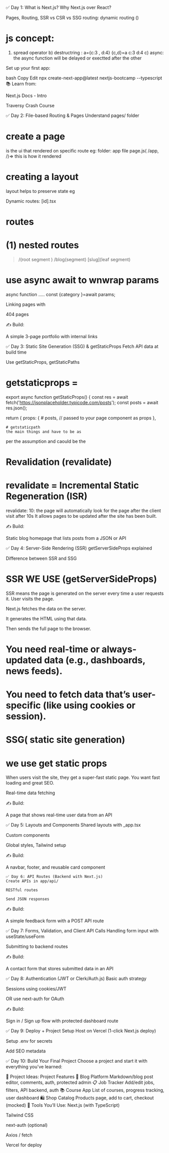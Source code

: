 ✅ Day 1: What is Next.js?
Why Next.js over React?

Pages, Routing, SSR vs CSR vs SSG
routing: dynamic routing ()


# js concept: 
1) spread operator 
b) destructring : a={c:3 , d:4}
{c,d}=a
c:3
d:4
c) async: the async function will be delayed or exectted after the other 



Set up your first app:

bash
Copy
Edit
npx create-next-app@latest nextjs-bootcamp --typescript
📚 Learn from:

Next.js Docs - Intro

Traversy Crash Course

✅ Day 2: File-based Routing & Pages
Understand pages/ folder

# create a page 
  
is the ui that rendered on specific route 
eg: folder: app
file page.js( /app, /)=> this is how it rendered 

# creating a layout 

layout helps to preserve state eg





Dynamic routes: [id].tsx
# routes 
# (1) nested routes 
> /(root segment )
>/blog(segment)
>[slug](leaf segment)

# use async await to wnwrap params 
async function .....
const {category }=await params;


Linking pages with <Link />

404 pages

✍️ Build:










A simple 3-page portfolio with internal links

✅ Day 3: Static Site Generation (SSG) & getStaticProps
Fetch API data at build time

 Use getStaticProps, getStaticPaths
# getstaticprops = 
  export async function getStaticProps() {
  const res = await fetch('https://jsonplaceholder.typicode.com/posts');
  const posts = await res.json();





  return {
    props: {
      # posts, // passed to your page component as props
    },

    # getstaticpath
    the main things and have to be as 
   per the assumption and caould be the  
    




    




# Revalidation (revalidate)
# revalidate = Incremental Static Regeneration (ISR)
revalidate: 10: the page will automatically look for the page after the client visit after 10s
It allows pages to be updated after the site has been built.

✍️ Build:

Static blog homepage that lists posts from a JSON or API

✅ Day 4: Server-Side Rendering (SSR)
getServerSideProps explained

Difference between SSR and SSG
# SSR  WE USE (getServerSideProps)
SSR means the page is generated on the server every time a user requests it.
User visits the page.

Next.js fetches the data on the server.

It generates the HTML using that data.

Then sends the full page to the browser.
# You need real-time or always-updated data (e.g., dashboards, news feeds).

# You need to fetch data that’s user-specific (like using cookies or session).

# SSG( static  site generation)
# we use get static props 
When users visit the site, they get a super-fast static page.
You want fast loading and great SEO.

Real-time data fetching

✍️ Build:



A page that shows real-time user data from an API

✅ Day 5: Layouts and Components
Shared layouts with _app.tsx

Custom components

Global styles, Tailwind setup

✍️ Build:

A navbar, footer, and reusable card component

    ✅ Day 6: API Routes (Backend with Next.js)
    Create APIs in app/api/

    RESTful routes

    Send JSON responses

✍️ Build:

A simple feedback form with a POST API route

✅ Day 7: Forms, Validation, and Client API Calls
Handling form input with useState/useForm

Submitting to backend routes




















































✍️ Build:

A contact form that stores submitted data in an API

✅ Day 8: Authentication (JWT or Clerk/Auth.js)
Basic auth strategy

Sessions using cookies/JWT

OR use next-auth for OAuth

✍️ Build:

Sign in / Sign up flow with protected dashboard route

✅ Day 9: Deploy + Project Setup
Host on Vercel (1-click Next.js deploy)

Setup .env for secrets

Add SEO metadata

✅ Day 10: Build Your Final Project
Choose a project and start it with everything you've learned:

🔧 Project Ideas:
Project	Features
📝 Blog Platform	Markdown/blog post editor, comments, auth, protected admin
📋 Job Tracker	Add/edit jobs, filters, API backend, auth
📚 Course App	List of courses, progress tracking, user dashboard
🛍️ Shop Catalog	Products page, add to cart, checkout (mocked)
🔑 Tools You’ll Use:
Next.js (with TypeScript)

Tailwind CSS

next-auth (optional)

Axios / fetch

Vercel for deploy